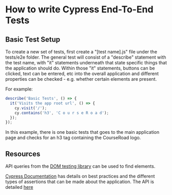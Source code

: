 # How to write Cypress End-To-End Tests

## Basic Test Setup

To create a new set of tests, first create a "[test name].js" file under the
tests/e2e folder.  The general test will consist of a "describe" statement
with the test name, with "it" statements underneath that state specific things
that the application should do.  Within those "it" statements, buttons can
be clicked, text can be entered, etc into the overall application and
different properties can be checked - e.g. whether certain elements are present.

For example:

```javascript
describe('Basic Tests', () => {
  it('Visits the app root url', () => {
    cy.visit('/');
    cy.contains('h3', 'C o u r s e R o a d');
  });
});
```

In this example, there is one basic tests that goes to the main application page
and checks for an h3 tag containing the CourseRoad logo.

## Resources

API queries from the [DOM testing library](https://testing-library.com/docs/dom-testing-library/api-queries) can be used to find elements.

[Cypress Documentation](https://docs.cypress.io/guides/references/best-practices.html) has details on best practices and the different types of
assertions that can be made about the application.  The API is detailed [here](https://docs.cypress.io/api/api/table-of-contents.html)
